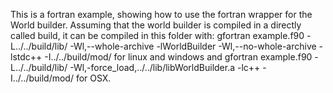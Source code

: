 This is a fortran example, showing how to use the fortran wrapper for the World builder. Assuming that the world builder is compiled in a directly called build, it can be compiled in this folder with: gfortran example.f90 -L../../build/lib/ -Wl,--whole-archive -lWorldBuilder -Wl,--no-whole-archive -lstdc++ -I../../build/mod/ for linux and windows and gfortran example.f90 -L../../build/lib/ -Wl,-force_load,../../lib/libWorldBuilder.a -lc++ -I../../build/mod/   for OSX.
